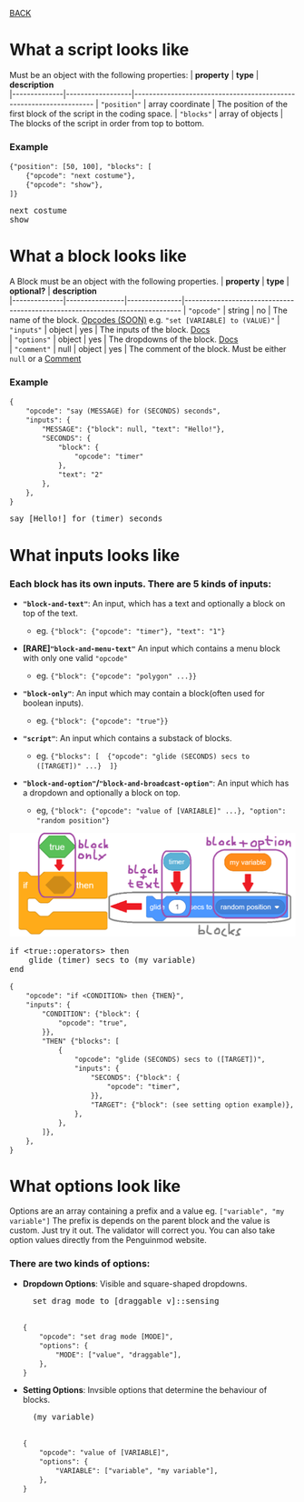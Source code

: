 [BACK](sprites.md)

# What a script looks like
Must be an object with the following properties:
| **property** | **type**         | **description**                                                   
|--------------|------------------|-------------------------------------------------------------------
| `"position"` | array coordinate | The position of the first block of the script in the coding space.
| `"blocks"`   | array of objects | The blocks of the script in order from top to bottom.             

### Example
```
{"position": [50, 100], "blocks": [
    {"opcode": "next costume"},
    {"opcode": "show"},
]}
```
<pre class="blocks">
next costume
show
</pre>

# What a block looks like
A Block must be an object with the following properties. 
| **property** | **type**       | **optional?** | **description**                                                             
|--------------|----------------|---------------|-----------------------------------------------------------------------------
| `"opcode"`   | string         | no            | The name of the block. [Opcodes (SOON)]() e.g. `"set [VARIABLE] to (VALUE)"`
| `"inputs"`   | object         | yes           | The inputs of the block. [Docs](#what-inputs-looks-like)                    
| `"options"`  | object         | yes           | The dropdowns of the block. [Docs](#what-options-looks-like)                
| `"comment"`  | null \| object | yes           | The comment of the block. Must be either `null` or a [Comment](comments.md) 


### Example
```
{
    "opcode": "say (MESSAGE) for (SECONDS) seconds",
    "inputs": {
        "MESSAGE": {"block": null, "text": "Hello!"},
        "SECONDS": {
            "block": {
                "opcode": "timer"
            },
            "text": "2"
        },
    },
}
```
<pre class="blocks">
say [Hello!] for (timer) seconds
</pre>

# What inputs looks like
### Each block has its own inputs. There are 5 kinds of inputs:
* **`"block-and-text"`**: An input, which has a text and optionally a block on top of the text. 
    - eg. `{"block": {"opcode": "timer"}, "text": "1"}`

* **[RARE]`"block-and-menu-text"`** An input which contains a menu block with only one valid `"opcode"`  
    - eg. `{"block": {"opcode": "polygon" ...}}`

* **`"block-only"`**: An input which may contain a block(often used for boolean inputs). 
    - eg. `{"block": {"opcode": "true"}}`

* **`"script"`**: An input which contains a substack of blocks.  
    - eg. `{"blocks": [  {"opcode": "glide (SECONDS) secs to ([TARGET])" ...}  ]}`

* **`"block-and-option"`/`"block-and-broadcast-option"`**: An input which has a dropdown and optionally a block on top.
    - eg, `{"block": {"opcode": "value of [VARIABLE]" ...}, "option": "random position"}`

![](images/inputs_example_seperated.png)

<pre class="blocks">
if &lt;true::operators&gt; then
    glide (timer) secs to (my variable)
end
</pre>
```
{
    "opcode": "if <CONDITION> then {THEN}",
    "inputs": {
        "CONDITION": {"block": {
            "opcode": "true",
        }},
        "THEN" {"blocks": [
            {
                "opcode": "glide (SECONDS) secs to ([TARGET])",
                "inputs": {
                    "SECONDS": {"block": {
                        "opcode": "timer",
                    }},
                    "TARGET": {"block": (see setting option example)},
                },
            },
        ]},
    },
}
```
# What options look like
Options are an array containing a prefix and a value eg. `["variable", "my variable"]`
The prefix is depends on the parent block and the value is custom. Just try it out. The validator will correct you. You can also take option values directly from the Penguinmod website.
### There are two kinds of options:
* **Dropdown Options**: Visible and square-shaped dropdowns.
    <pre class="blocks">
    set drag mode to [draggable v]::sensing
    </pre>
    ```
    {
        "opcode": "set drag mode [MODE]",
        "options": {
            "MODE": ["value", "draggable"],
        },
    }
    ```
* **Setting Options**: Invsible options that determine the behaviour of blocks.
    <pre class="blocks">
    (my variable)
    </pre>
    ```
    {
        "opcode": "value of [VARIABLE]",
        "options": {
            "VARIABLE": ["variable", "my variable"],        
        },
    }
    ```

<script src="../scratchblocks_renderer.js"></script>
<script>
scratchblocks.renderMatching('pre.blocks', {
    style:     'scratch3',
    languages: ["en"],
    scale: 1,
});
</script>


